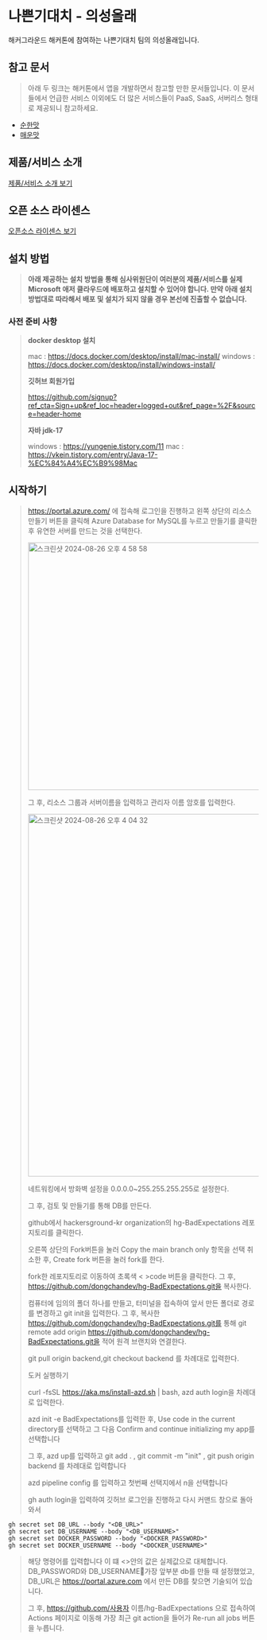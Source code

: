 # 나쁜기대치 - 의성올래

해커그라운드 해커톤에 참여하는 나쁜기대치 팀의 의성올래입니다.

## 참고 문서

> 아래 두 링크는 해커톤에서 앱을 개발하면서 참고할 만한 문서들입니다. 이 문서들에서 언급한 서비스 이외에도 더 많은 서비스들이 PaaS, SaaS, 서버리스 형태로 제공되니 참고하세요.

- [순한맛](./REFERENCES_BASIC.md)
- [매운맛](./REFERENCES_ADVANCED.md)

## 제품/서비스 소개

<!-- 아래 링크는 지우지 마세요 -->
[제품/서비스 소개 보기](TOPIC.md)
<!-- 위 링크는 지우지 마세요 -->

## 오픈 소스 라이센스

<!-- 아래 링크는 지우지 마세요 -->
[오픈소스 라이센스 보기](./LICENSE)
<!-- 위 링크는 지우지 마세요 -->

## 설치 방법

> **아래 제공하는 설치 방법을 통해 심사위원단이 여러분의 제품/서비스를 실제 Microsoft 애저 클라우드에 배포하고 설치할 수 있어야 합니다. 만약 아래 설치 방법대로 따라해서 배포 및 설치가 되지 않을 경우 본선에 진출할 수 없습니다.**

### 사전 준비 사항
> **docker desktop 설치**
> 
> mac : https://docs.docker.com/desktop/install/mac-install/
> windows : https://docs.docker.com/desktop/install/windows-install/
>
> **깃허브 회원가입**
>
> https://github.com/signup?ref_cta=Sign+up&ref_loc=header+logged+out&ref_page=%2F&source=header-home
>
> 
> **자바 jdk-17**
>
> windows : https://yungenie.tistory.com/11
> mac : https://vkein.tistory.com/entry/Java-17-%EC%84%A4%EC%B9%98Mac

## 시작하기
> https://portal.azure.com/ 에 접속해 로그인을 진행하고 왼쪽 상단의 리소스 만들기 버튼을 클릭해 Azure Database for MySQL를 누르고 만들기를 클릭한 후 유연한 서버를 만드는 것을 선택한다.
>
><img width="498" alt="스크린샷 2024-08-26 오후 4 58 58" src="https://github.com/user-attachments/assets/50bb8783-7850-4c0e-ac3f-14edbe3d6570">
> 
> 그 후, 리소스 그룹과 서버이름을 입력하고 관리자 이름 암호를 입력한다.
>
><img width="729" alt="스크린샷 2024-08-26 오후 4 04 32" src="https://github.com/user-attachments/assets/a9e100dd-4b43-4e23-9a6e-b678b300ad49">
> 
>
> 네트워킹에서 방화벽 설정을 0.0.0.0~255.255.255.255로 설정한다. 
> 
> 그 후, 검토 및 만들기를 통해 DB를 만든다.
> 
> github에서 hackersground-kr organization의 hg-BadExpectations 레포지토리를 클릭한다.
> 
> 오른쪽 상단의 Fork버튼을 눌러 Copy the main branch only 항목을 선택 취소한 후, Create fork 버튼을 눌러 fork를 한다.
> 
> fork한 레포지토리로 이동하여 초록색 < >code 버튼을 클릭한다. 그 후, https://github.com/dongchandev/hg-BadExpectations.git을 복사한다.
> 
> 컴퓨터에 임의의 폴더 하나를 만들고, 터미널을 접속하여 앞서 만든 폴더로 경로를 변경하고 git init을 입력한다. 그 후, 복사한 https://github.com/dongchandev/hg-BadExpectations.git를 통해 git remote add origin https://github.com/dongchandev/hg-BadExpectations.git을 적어 원격 브랜치와 연결한다.
> 
> git pull origin backend,git checkout backend 를 차례대로 입력한다.
> 
> 도커 실행하기
> 
> curl -fsSL https://aka.ms/install-azd.sh | bash, azd auth login을 차례대로 입력한다.
> 
> azd init -e BadExpectations를 입력한 후, Use code in the current directory를 선택하고 그 다음 Confirm and continue initializing my app를 선택합니다
> 
> 그 후,  azd up를 입력하고 git add . , git commit -m "init" , git push origin backend 를 차례대로 입력합니다
> 
> azd pipeline config 를 입력하고 첫번째 선택지에서 n을 선택합니다
> 
> gh auth login을 입력하여 깃허브 로그인을 진행하고 다시 커맨드 창으로 돌아와서
```gh secret set DB_PASSWORD --body "<DB_PASSWORD>"
gh secret set DB_URL --body "<DB_URL>"
gh secret set DB_USERNAME --body "<DB_USERNAME>"
gh secret set DOCKER_PASSWORD --body "<DOCKER_PASSWORD>"
gh secret set DOCKER_USERNAME --body "<DOCKER_USERNAME>"
```
>
>해당 명령어를 입력합니다 이 떄 <>안의 값은 실제값으로 대체합니다. DB_PASSWORD와 DB_USERNAME가장 앞부분 db를 만들 때 설정했었고, DB_URL은 https://portal.azure.com 에서 만든 DB를 찾으면 기술되어 있습니다.
> 
> 그 후, https://github.com/사용자 이름/hg-BadExpectations 으로 접속하여 Actions 페이지로 이동해 가장 최근 git action을 들어가 Re-run all jobs 버튼을 누릅니다.
